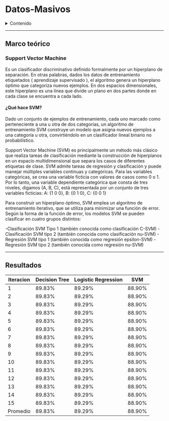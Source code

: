 # Datos-Masivos

<details>
<summary>Contenido</summary>

- [Introduccion](#introduccion)
- [Marco teórico](#marco-teorico)
  * [SVM](#support-vector-machine) 
  * [Decision Tree](#decision-tree)
  * [Logistic Regression](#multilayer-perceptron)
- [Implementación](#implementacion)
- [Resultados](#resultados)
- [Conclusiones](#conclusiones)
- [Referencias](#referencias)
  
</details>

---
## Marco teórico

### Support Vector Machine
Es un clasificador discriminativo definido formalmente por un hiperplano de separación. En otras palabras, dados los datos de entrenamiento etiquetados ( aprendizaje supervisado ), el algoritmo genera un hiperplano óptimo que categoriza nuevos ejemplos. En dos espacios dimensionales, este hiperplano es una línea que divide un plano en dos partes donde en cada clase se encuentra a cada lado.

#### ¿Qué hace SVM?

Dado un conjunto de ejemplos de entrenamiento, cada uno marcado como perteneciente a una u otra de dos categorías, un algoritmo de entrenamiento SVM construye un modelo que asigna nuevos ejemplos a una categoría u otra, convirtiéndolo en un clasificador lineal binario no probabilístico.

Support Vector Machine (SVM) es principalmente un método más clásico que realiza tareas de clasificación mediante la construcción de hiperplanos en un espacio multidimensional que separa los casos de diferentes etiquetas de clase. SVM admite tareas de regresión y clasificación y puede manejar múltiples variables continuas y categóricas. Para las variables categóricas, se crea una variable ficticia con valores de casos como 0 o 1. Por lo tanto, una variable dependiente categórica que consta de tres niveles, digamos (A, B, C), está representada por un conjunto de tres variables ficticias: A: {1 0 0}, B: {0 1 0}, C: {0 0 1}

Para construir un hiperplano óptimo, SVM emplea un algoritmo de entrenamiento iterativo, que se utiliza para minimizar una función de error. Según la forma de la función de error, los modelos SVM se pueden clasificar en cuatro grupos distintos:

-Clasificación SVM Tipo 1 (también conocida como clasificación C-SVM)
-Clasificación SVM tipo 2 (también conocida como clasificación nu-SVM)
-Regresión SVM tipo 1 (también conocida como regresión epsilon-SVM)
-Regresión SVM tipo 2 (también conocida como regresión nu-SVM)


---

## Resultados

Iteracion | Decision Tree| Logistic Regression| SVM
------------ | -------------| -------------| -------------
1 | 89.83% | 89.29% | 88.90%
2 | 89.83% | 89.29% | 88.90%
3 | 89.83% | 89.29% | 88.90%
4 | 89.83% | 89.29% | 88.90%
5 | 89.83% | 89.29% | 88.90%
6 | 89.83% | 89.29% | 88.90%
7 | 89.83% | 89.29% | 88.90%
8 | 89.83% | 89.29% | 88.90%
9 | 89.83% | 89.29% | 88.90%
10 | 89.83% | 89.29% | 88.90%
11 | 89.83% | 89.29% | 88.90%
12 | 89.83% | 89.29% | 88.90%
13 | 89.83% | 89.29% | 88.90%
14 | 89.83% | 89.29% | 88.90%
15 | 89.83% | 89.29% | 88.90%
Promedio | 89.83% | 89.29% | 88.90%
